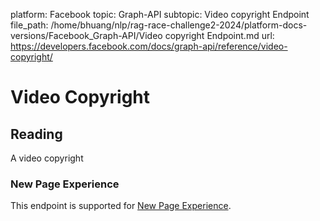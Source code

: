 platform: Facebook
topic: Graph-API
subtopic: Video copyright Endpoint
file_path: /home/bhuang/nlp/rag-race-challenge2-2024/platform-docs-versions/Facebook_Graph-API/Video copyright Endpoint.md
url: https://developers.facebook.com/docs/graph-api/reference/video-copyright/

# Video Copyright

## Reading

A video copyright

### New Page Experience

This endpoint is supported for [New Page Experience](https://developers.facebook.com/docs/pages/new-pages-experience/).